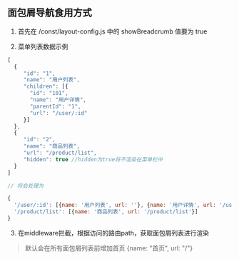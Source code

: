 ## 面包屑导航食用方式

1. 首先在 /const/layout-config.js 中的 showBreadcrumb 值要为 true

2. 菜单列表数据示例

```javascript
[
  {
     "id": "1",
     "name": "用户列表",
     "children": [{
       "id": "101",
       "name": "用户详情",
       "parentId": "1",
       "url": "/user/:id"
     }]
  },
  {
     "id": "2",
     "name": "商品列表",
     "url": "/product/list",
     "hidden": true //hidden为true将不渲染在菜单栏中
  }
]

// 将会处理为

{
  '/user/:id': [{name: '用户列表', url: ''}, {name: '用户详情', url: '/user/:id'}],
  '/product/list': [{name: '商品列表', url: '/product/list'}]
}
```

3. 在middleware拦截，根据访问的路由path，获取面包屑列表进行渲染

> 默认会在所有面包屑列表前增加首页 {name: "首页", url: "/"}
